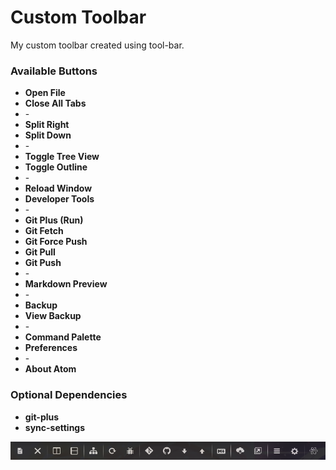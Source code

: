 # Custom Toolbar

My custom toolbar created using tool-bar.

### Available Buttons

* __Open File__
* __Close All Tabs__
* \-
* __Split Right__
* __Split Down__
* \-
* __Toggle Tree View__
* __Toggle Outline__
* \-
* __Reload Window__
* __Developer Tools__
* \-
* __Git Plus (Run)__
* __Git Fetch__
* __Git Force Push__
* __Git Pull__
* __Git Push__
* \-
* __Markdown Preview__
* \-
* __Backup__
* __View Backup__
* \-
* __Command Palette__
* __Preferences__
* \-
* __About Atom__

### Optional Dependencies

* __git-plus__
* __sync-settings__

![](./assets/package.png)
